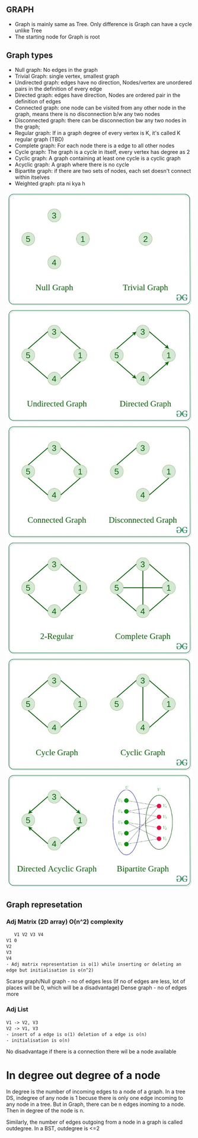 ## GRAPH

- Graph is mainly same as Tree. Only difference is Graph can have a cycle unlike Tree
- The starting node for Graph is root


## Graph types

- Null graph: No edges in the graph
- Trivial Graph: single vertex, smallest graph
- Undirected graph: edges have no direction, Nodes/vertex are unordered pairs in the definition of every edge
- Directed graph: edges have direction, Nodes are ordered pair in the definition of edges
- Connected graph: one node can be visited from any other node in the graph, means there is no disconnection b/w any two nodes
- Disconnected graph: there can be disconnection bw any two nodes in the graph;
- Regular graph: If in a graph degree of every vertex is K, it's called K regular graph (TBD)
- Complete graph: For each node there is a edge to all other nodes
- Cycle graph: The graph is a cycle in itself, every vertex has degree as 2
- Cyclic graph: A graph containing at least one cycle is a cyclic graph
- Acyclic graph: A graph where there is no cycle
- Bipartite graph: if there are two sets of nodes, each set doesn't connect within itselves
- Weighted graph: pta ni kya h


![alt text](image-3.png)
![alt text](image.png)
![alt text](image-1.png)
![alt text](image-2.png)
![alt text](image-4.png)
![alt text](image-5.png)


## Graph represetation

### Adj Matrix (2D array) O(n^2) complexity
       V1 V2 V3 V4
    V1 0   
    V2
    V3
    V4
    - Adj matrix representation is o(1) while inserting or deleting an edge but initialisation is o(n^2)

Scarse graph/Null graph - no of edges less (If no of edges are less, lot of places will be 0, which will be a disadvantage)
Dense graph - no of edges more


### Adj List 

    V1 -> V2, V3
    V2 -> V1, V3
    - insert of a edge is o(1) deletion of a edge is o(n) 
    - initialisation is o(n)
No disadvantage if there is a connection there wil be a node available


# In degree out degree of a node

In degree is the number of incoming edges to a node of a graph.
In a tree DS, indegree of any node is 1 becuse there is only one edge incoming to any node in a tree.
But in Graph, there can be n edges inoming to a node. Then in degree of the node is n. 

Similarly, the number of edges outgoing from a node in a graph is called outdegree. In a BST, outdegree is <=2 